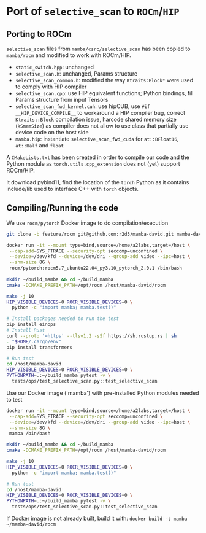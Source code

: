 # Port of `selective_scan` to `ROCm`/`HIP`

## Porting to ROCm

`selective_scan` files from `mamba/csrc/selective_scan` has been copied
to `mamba/rocm` and modified to work with ROCm/HIP.

- `static_switch.hpp`: unchanged
- `selective_scan.h`: unchanged, Params structure
- `selective_scan_common.h`: modified the way `Ktraits:Block*` were used to comply with HIP compiler
- `selective_scan.cpp`: use HIP equivalent functions; Python bindings, fill Params structure from input Tensors
- `selective_scan_fwd_kernel.cuh`: use hipCUB, use `#if __HIP_DEVICE_COMPILE__` to workaround a HIP compiler bug, correct `Ktraits::Block` compilation issue, harcode shared memory size (`kSmemSize`) as compiler does not allow to use class that partially use device code on the host side
- `mamba.hip`: instantiate `selective_scan_fwd_cuda` for `at::BFloat16`, `at::Half` and `float`

A `CMakeLists.txt` has been created in order to compile our code and the Python module as `torch.utils.cpp_extension` does not (yet) support ROCm/HIP.

It download pybind11, find the location of the `torch` Python as it contains include/lib used to interface C++ with `torch` objects.

## Compiling/Running the code

We use `rocm/pytorch` Docker image to do compilation/execution

~~~ bash
git clone -b feature/rocm git@github.com:r2d3/mamba-david.git mamba-david

docker run -it --mount type=bind,source=/home/a2labs,target=/host \
 --cap-add=SYS_PTRACE --security-opt seccomp=unconfined \
 --device=/dev/kfd --device=/dev/dri --group-add video --ipc=host \
 --shm-size 8G \
 rocm/pytorch:rocm5.7_ubuntu22.04_py3.10_pytorch_2.0.1 /bin/bash
 
mkdir ~/build_mamba && cd ~/build_mamba
cmake -DCMAKE_PREFIX_PATH=/opt/rocm /host/mamba-david/rocm

make -j 10
HIP_VISIBLE_DEVICES=0 ROCR_VISIBLE_DEVICES=0 \
  python -c "import mamba; mamba.test()"

# Install packages needed to run the test
pip install einops
# Install Rust
curl --proto '=https' --tlsv1.2 -sSf https://sh.rustup.rs | sh
. "$HOME/.cargo/env" 
pip install transformers

# Run test
cd /host/mamba-david
HIP_VISIBLE_DEVICES=0 ROCR_VISIBLE_DEVICES=0 \
PYTHONPATH=.:~/build_mamba pytest -v \
  tests/ops/test_selective_scan.py::test_selective_scan
~~~

Use our Docker image ('mamba') with pre-installed Python modules needed to test

~~~ bash
docker run -it --mount type=bind,source=/home/a2labs,target=/host \
 --cap-add=SYS_PTRACE --security-opt seccomp=unconfined \
 --device=/dev/kfd --device=/dev/dri --group-add video --ipc=host \
 --shm-size 8G \
 mamba /bin/bash

mkdir ~/build_mamba && cd ~/build_mamba
cmake -DCMAKE_PREFIX_PATH=/opt/rocm /host/mamba-david/rocm

make -j 10
HIP_VISIBLE_DEVICES=0 ROCR_VISIBLE_DEVICES=0 \
  python -c "import mamba; mamba.test()"

# Run test
cd /host/mamba-david
HIP_VISIBLE_DEVICES=0 ROCR_VISIBLE_DEVICES=0 \
PYTHONPATH=.:~/build_mamba pytest -v \
  tests/ops/test_selective_scan.py::test_selective_scan
~~~

If Docker image is not already built, build it with: `docker build -t mamba ~/mamba-david/rocm`
